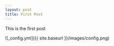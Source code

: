 ```yaml
---
layout: post
title: First Post
---
```


This is the first post

![_config.yml]({{ site.baseurl }}/images/config.png)
